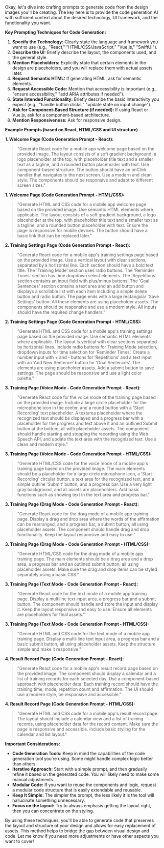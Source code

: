 Okay, let's dive into crafting prompts to generate code from the design images you'll be creating. The key here is to provide the code generation AI with sufficient context about the desired technology, UI framework, and the functionality you want.

**Key Prompting Techniques for Code Generation:**

1.  **Specify the Technology:** Clearly state the language and framework you want to use (e.g., "React," "HTML/CSS/JavaScript," "Vue.js," "SwiftUI").
2.  **Describe the UI:** Briefly describe the layout, the components used, and the general style.
3.  **Mention Placeholders:** Explicitly state that certain elements in the design are placeholders, and you will replace them with actual assets later.
4.  **Request Semantic HTML:** If generating HTML, ask for semantic elements.
5.  **Request Accessible Code:** Mention that accessibility is important (e.g., "ensure accessibility," "add ARIA attributes if needed").
6.  **State Intended Functionality:** Briefly describe the basic interactivity you expect (e.g., "handle button clicks," "update state on input change").
7.  **Ask for Component-Based Structure (if needed):** If using React or Vue.js, ask for a component-based architecture.
8.  **Mention Responsiveness:** Ask for responsive design.

**Example Prompts (based on React, HTML/CSS and UI structure)**

**1. Welcome Page (Code Generation Prompt - React):**

> "Generate React code for a mobile app welcome page based on the provided image. The layout consists of a soft gradient background, a logo placeholder at the top, with placeholder title text and a smaller text as a tagline, and a rounded button placeholder with text. Use component-based structure. The button should have an onClick handler that navigates to the next screen. Use a modern and clean style. The components should be responsive and adapt to different screen sizes."

**1. Welcome Page (Code Generation Prompt - HTML/CSS):**

> "Generate HTML and CSS code for a mobile app welcome page based on the provided image. Use semantic HTML elements where applicable. The layout consists of a soft gradient background, a logo placeholder at the top, with placeholder title text and a smaller text as a tagline, and a rounded button placeholder with text. Ensure the page is responsive for mobile devices. The button should have a basic link that can be replaced later."

**2. Training Settings Page (Code Generation Prompt - React):**

> "Generate React code for a mobile app's training settings page based on the provided image. Use a vertical layout with clear sections, separated by a horizontal line. Each section should have a bold text title. The 'Training Mode' section uses radio buttons. The 'Reminder Times' section has time dropdown select elements. The 'Repetitions' section contains an input field with plus/minus buttons. The 'Goal Sentences' section contains a text area and an add button and displays a scrollable list with each item including a simple delete button and radio button. The page ends with a large rectangular 'Save Settings' button. All these elements are using placeholder assets. The components should be responsive and use a modern style. All inputs should have the required change handlers."

**2. Training Settings Page (Code Generation Prompt - HTML/CSS):**

> "Generate HTML and CSS code for a mobile app's training settings page based on the provided image. Use semantic HTML elements where applicable. The layout is vertical with clear sections separated by horizontal lines. Include radio buttons for Training Mode selection, dropdown inputs for time selection for ‘Reminder Times’. Create a number input with + and - buttons for ‘Repetitions’ and a text input with an ‘Add New Sentence’ button for ‘Goal Sentences’. The elements are using placeholder assets. Add a submit button to save settings. The page should be responsive and use a light color palette."

**3. Training Page (Voice Mode - Code Generation Prompt - React):**

> "Generate React code for the voice mode of the training page based on the provided image. Include a large circle placeholder for the microphone icon in the center, and a round button with a 'Start Recording' text placeholder. A textarea placeholder where the recognized text should be displayed and a progress bar with a placeholder for the progress and text above it and an outlined Submit button at the bottom, all with placeholder assets. The component should handle starting and stopping the recording using the Web Speech API, and update the text area with the recognized text. Use a clean and modern style."

**3. Training Page (Voice Mode - Code Generation Prompt - HTML/CSS):**

> "Generate HTML/CSS code for the voice mode of a mobile app's training page based on the provided image. The main elements should be a placeholder for a large circle microphone icon, a 'Start Recording' circular button, a text area for the recognized text, and a simple outline 'Submit' button, and a progress bar. Use a very light gray background, and all assets are placeholders. Add basic functions such as showing text in the text area and progress bar."

**3. Training Page (Drag Mode - Code Generation Prompt - React):**

>"Generate React code for the drag mode of a mobile app training page. Display a drag and drop area where the words of the affirmation can be rearranged, and a progress bar, a submit button, all using placeholder assets. The component should handle drag and drop functionality. Keep the layout responsive and easy to use."

**3. Training Page (Drag Mode - Code Generation Prompt - HTML/CSS):**

> "Generate HTML/CSS code for the drag mode of a mobile app training page. The main elements should be a drag area and a drop area, a progress bar and an outlined submit button, all using placeholder assets. Make sure the drag and drop items can be styled separately using a basic CSS."

**3. Training Page (Text Mode - Code Generation Prompt - React):**

> "Generate React code for the text mode of a mobile app training page. Display a multiline text input area, a progress bar and a submit button. The component should handle and store the input and display it. Keep the layout responsive and easy to use. Ensure all elements are placeholders for final assets."

**3. Training Page (Text Mode - Code Generation Prompt - HTML/CSS):**

> "Generate HTML and CSS code for the text mode of a mobile app training page. Display a multi-line text input area, a progress bar and a basic submit button, all using placeholder assets. Keep the structure simple and make it responsive."

**4. Result Record Page (Code Generation Prompt - React):**

> "Generate React code for a mobile app's result record page based on the provided image. The component should display a calendar and a list of training records for each selected day. Use a component-based approach with placeholder data. Each training record should have the training time, mode, repetition count and affirmation. The UI should use a modern style, be responsive and accessible."

**4. Result Record Page (Code Generation Prompt - HTML/CSS):**

> "Generate HTML and CSS code for a mobile app's result record page. The layout should include a calendar view and a list of training records, using placeholder data for the record content. Make sure the page is responsive and accessible. Include basic styling for the calendar and list layout."

**Important Considerations:**

*   **Code Generation Tools:** Keep in mind the capabilities of the code generation tool you're using. Some might handle complex logic better than others.
*   **Iterative Approach:** Start with a simple prompt, and then gradually refine it based on the generated code. You will likely need to make some manual adjustments.
*   **Modular Code:** If you want to reuse the components and logic, request a modular code structure that is easily extendable and reusable.
*   **Keep It Simple:** The simpler the prompt, the less likely it is the tool will hallucinate something unnecessary.
*   **Focus on the layout:** Try to always emphasis getting the layout right, then you can concentrate on the styling.

By using these techniques, you'll be able to generate code that preserves the layout and structure of your design and allows for easy replacement of assets. This method helps to bridge the gap between visual design and code. Let me know if you need more adjustments or have other aspects you want to cover!
